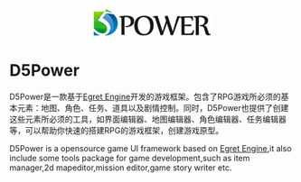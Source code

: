<p align="center">
    <img src="./docs/logo.png"/>
</p>

# D5Power
D5Power是一款基于[Egret Engine](http://www.egret.com)开发的游戏框架。包含了RPG游戏所必须的基本元素：地图、角色、任务、道具以及剧情控制。同时，D5Power也提供了创建这些元素所必须的工具，如界面编辑器、地图编辑器、角色编辑器、任务编辑器等，可以帮助你快速的搭建RPG的游戏框架，创建游戏原型。

D5Power is a opensource game UI framework based on [Egret Engine](http://www.egret.com),it also include some tools package for game development,such as item manager,2d mapeditor,mission editor,game story writer etc.
